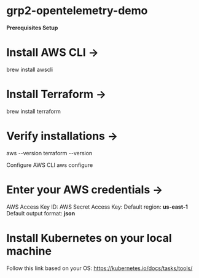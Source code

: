 # grp2-opentelemetry-demo

**Prerequisites Setup**

# Install AWS CLI ->
  brew install awscli

# Install Terraform ->
  brew install terraform

# Verify installations ->
  aws --version
  terraform --version

Configure AWS CLI
  aws configure

# Enter your AWS credentials ->

AWS Access Key ID:
AWS Secret Access Key:
Default region: **us-east-1**
Default output format: **json**


# Install Kubernetes on your local machine
Follow this link based on your OS: https://kubernetes.io/docs/tasks/tools/